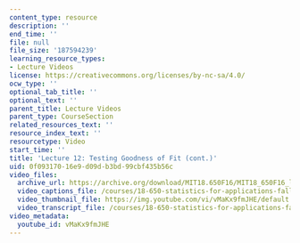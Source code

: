 ```yaml
---
content_type: resource
description: ''
end_time: ''
file: null
file_size: '187594239'
learning_resource_types:
- Lecture Videos
license: https://creativecommons.org/licenses/by-nc-sa/4.0/
ocw_type: ''
optional_tab_title: ''
optional_text: ''
parent_title: Lecture Videos
parent_type: CourseSection
related_resources_text: ''
resource_index_text: ''
resourcetype: Video
start_time: ''
title: 'Lecture 12: Testing Goodness of Fit (cont.)'
uid: 0f093170-16e9-d09d-b3bd-99cbf435b56c
video_files:
  archive_url: https://archive.org/download/MIT18.650F16/MIT18_650F16_lec12_300k.mp4
  video_captions_file: /courses/18-650-statistics-for-applications-fall-2016/b8bc30749355576e94aec925f49a3f90_vMaKx9fmJHE.vtt
  video_thumbnail_file: https://img.youtube.com/vi/vMaKx9fmJHE/default.jpg
  video_transcript_file: /courses/18-650-statistics-for-applications-fall-2016/9ee1b7f3c15c9d83a0423ea65d5a7724_vMaKx9fmJHE.pdf
video_metadata:
  youtube_id: vMaKx9fmJHE
---
```

